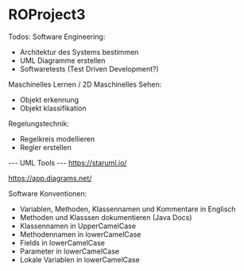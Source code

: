 # ROProject3

Todos:
Software Engineering:
* Architektur des Systems bestimmen
* UML Diagramme erstellen
* Softwaretests (Test Driven Development?)

Maschinelles Lernen / 2D Maschinelles Sehen:
* Objekt erkennung
* Objekt klassifikation

Regelungstechnik:
* Regelkreis modellieren
* Regler erstellen



--- UML Tools ---
https://staruml.io/

https://app.diagrams.net/

Software Konventionen:
* Variablen, Methoden, Klassennamen und Kommentare in Englisch
* Methoden und Klasssen dokumentieren (Java Docs)
* Klassennamen in UpperCamelCase
* Methodennamen in lowerCamelCase
* Fields in lowerCamelCase
* Parameter in lowerCamelCase
* Lokale Variablen in lowerCamelCase

